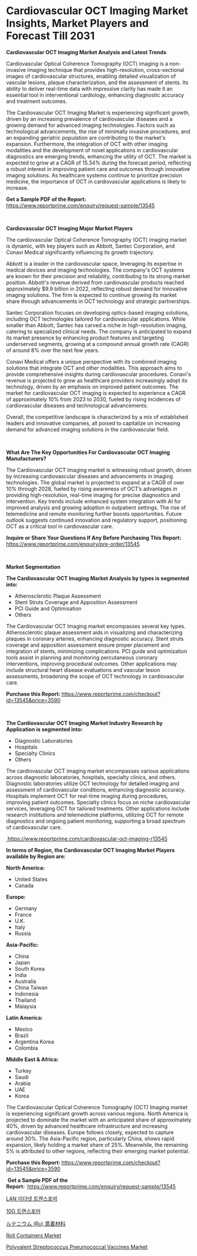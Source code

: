 <p><h1>Cardiovascular OCT Imaging Market Insights, Market Players and Forecast Till 2031</h1></p><p><strong>Cardiovascular OCT Imaging Market Analysis and Latest Trends</strong></p>
<p><p>Cardiovascular Optical Coherence Tomography (OCT) imaging is a non-invasive imaging technique that provides high-resolution, cross-sectional images of cardiovascular structures, enabling detailed visualization of vascular lesions, plaque characterization, and the assessment of stents. Its ability to deliver real-time data with impressive clarity has made it an essential tool in interventional cardiology, enhancing diagnostic accuracy and treatment outcomes.</p><p>The Cardiovascular OCT Imaging Market is experiencing significant growth, driven by an increasing prevalence of cardiovascular diseases and a growing demand for advanced imaging technologies. Factors such as technological advancements, the rise of minimally invasive procedures, and an expanding geriatric population are contributing to the market's expansion. Furthermore, the integration of OCT with other imaging modalities and the development of novel applications in cardiovascular diagnostics are emerging trends, enhancing the utility of OCT. The market is expected to grow at a CAGR of 15.34% during the forecast period, reflecting a robust interest in improving patient care and outcomes through innovative imaging solutions. As healthcare systems continue to prioritize precision medicine, the importance of OCT in cardiovascular applications is likely to increase.</p></p>
<p><strong>Get a Sample PDF of the Report:&nbsp;</strong> <a href="https://www.reportprime.com/enquiry/request-sample/13545">https://www.reportprime.com/enquiry/request-sample/13545</a></p>
<p>&nbsp;</p>
<p><strong>Cardiovascular OCT Imaging Major Market Players</strong></p>
<p><p>The cardiovascular Optical Coherence Tomography (OCT) imaging market is dynamic, with key players such as Abbott, Santec Corporation, and Conavi Medical significantly influencing its growth trajectory.</p><p>Abbott is a leader in the cardiovascular space, leveraging its expertise in medical devices and imaging technologies. The company's OCT systems are known for their precision and reliability, contributing to its strong market position. Abbott's revenue derived from cardiovascular products reached approximately $9.9 billion in 2022, reflecting robust demand for innovative imaging solutions. The firm is expected to continue growing its market share through advancements in OCT technology and strategic partnerships.</p><p>Santec Corporation focuses on developing optics-based imaging solutions, including OCT technologies tailored for cardiovascular applications. While smaller than Abbott, Santec has carved a niche in high-resolution imaging, catering to specialized clinical needs. The company is anticipated to expand its market presence by enhancing product features and targeting underserved segments, growing at a compound annual growth rate (CAGR) of around 8% over the next few years.</p><p>Conavi Medical offers a unique perspective with its combined imaging solutions that integrate OCT and other modalities. This approach aims to provide comprehensive insights during cardiovascular procedures. Conavi's revenue is projected to grow as healthcare providers increasingly adopt its technology, driven by an emphasis on improved patient outcomes. The market for cardiovascular OCT imaging is expected to experience a CAGR of approximately 10% from 2023 to 2030, fueled by rising incidences of cardiovascular diseases and technological advancements.</p><p>Overall, the competitive landscape is characterized by a mix of established leaders and innovative companies, all poised to capitalize on increasing demand for advanced imaging solutions in the cardiovascular field.</p></p>
<p>&nbsp;</p>
<p><strong>What Are The Key Opportunities For Cardiovascular OCT Imaging Manufacturers?</strong></p>
<p><p>The Cardiovascular OCT Imaging market is witnessing robust growth, driven by increasing cardiovascular diseases and advancements in imaging technologies. The global market is projected to expand at a CAGR of over 10% through 2028, fueled by rising awareness of OCT’s advantages in providing high-resolution, real-time imaging for precise diagnostics and intervention. Key trends include enhanced system integration with AI for improved analysis and growing adoption in outpatient settings. The rise of telemedicine and remote monitoring further boosts opportunities. Future outlook suggests continued innovation and regulatory support, positioning OCT as a critical tool in cardiovascular care.</p></p>
<p><strong>Inquire or Share Your Questions If Any Before Purchasing This Report:</strong> <a href="https://www.reportprime.com/enquiry/pre-order/13545">https://www.reportprime.com/enquiry/pre-order/13545</a></p>
<p>&nbsp;</p>
<p><strong>Market Segmentation</strong></p>
<p><strong>The Cardiovascular OCT Imaging Market Analysis by types is segmented into:</strong></p>
<p><ul><li>Atherosclerotic Plaque Assessment</li><li>Stent Struts Coverage and Apposition Assessment</li><li>PCI Guide and Optimisation</li><li>Others</li></ul></p>
<p><p>The Cardiovascular OCT Imaging market encompasses several key types. Atherosclerotic plaque assessment aids in visualizing and characterizing plaques in coronary arteries, enhancing diagnostic accuracy. Stent struts coverage and apposition assessment ensure proper placement and integration of stents, minimizing complications. PCI guide and optimization tools assist in planning and monitoring percutaneous coronary interventions, improving procedural outcomes. Other applications may include structural heart disease evaluations and vascular lesion assessments, broadening the scope of OCT technology in cardiovascular care.</p></p>
<p><strong>Purchase this Report:&nbsp;</strong><a href="https://www.reportprime.com/checkout?id=13545&price=3590">https://www.reportprime.com/checkout?id=13545&price=3590</a></p>
<p>&nbsp;</p>
<p><strong>The Cardiovascular OCT Imaging Market Industry Research by Application is segmented into:</strong></p>
<p><ul><li>Diagnostic Laboratories</li><li>Hospitals</li><li>Specialty Clinics</li><li>Others</li></ul></p>
<p><p>The cardiovascular OCT imaging market encompasses various applications across diagnostic laboratories, hospitals, specialty clinics, and others. Diagnostic laboratories utilize OCT technology for detailed imaging and assessment of cardiovascular conditions, enhancing diagnostic accuracy. Hospitals implement OCT for real-time imaging during procedures, improving patient outcomes. Specialty clinics focus on niche cardiovascular services, leveraging OCT for tailored treatments. Other applications include research institutions and telemedicine platforms, utilizing OCT for remote diagnostics and ongoing patient monitoring, supporting a broad spectrum of cardiovascular care.</p></p>
<p><a href="https://www.reportprime.com/cardiovascular-oct-imaging-r13545">&nbsp;https://www.reportprime.com/cardiovascular-oct-imaging-r13545</a></p>
<p><strong>In terms of Region, the Cardiovascular OCT Imaging Market Players available by Region are:</strong></p>
<p>
    <p> <strong> North America: </strong>
        <ul>
            <li>United States</li>
            <li>Canada</li>
        </ul>
        </p> 
    <p> <strong> Europe: </strong>
        <ul>
            <li>Germany</li>
            <li>France</li>
            <li>U.K.</li>
            <li>Italy</li>
            <li>Russia</li>
        </ul>
        </p> 
    <p> <strong> Asia-Pacific: </strong>
        <ul>
            <li>China</li>
            <li>Japan</li>
            <li>South Korea</li>
            <li>India</li>
            <li>Australia</li>
            <li>China Taiwan</li>
            <li>Indonesia</li>
            <li>Thailand</li>
            <li>Malaysia</li>
        </ul>
        </p> 
    <p> <strong> Latin America: </strong>
        <ul>
            <li>Mexico</li>
            <li>Brazil</li>
            <li>Argentina Korea</li>
            <li>Colombia</li>
        </ul>
        </p> 
    <p> <strong> Middle East & Africa: </strong>
        <ul>
            <li>Turkey</li>
            <li>Saudi</li>
            <li>Arabia</li>
            <li>UAE</li>
            <li>Korea</li>
        </ul>
    </p>
    </p>
<p><p>The Cardiovascular Optical Coherence Tomography (OCT) Imaging market is experiencing significant growth across various regions. North America is projected to dominate the market with an anticipated share of approximately 40%, driven by advanced healthcare infrastructure and increasing cardiovascular diseases. Europe follows closely, expected to capture around 30%. The Asia-Pacific region, particularly China, shows rapid expansion, likely holding a market share of 25%. Meanwhile, the remaining 5% is attributed to other regions, reflecting their emerging market potential.</p></p>
<p><strong>Purchase this Report: </strong><a href="https://www.reportprime.com/checkout?id=13545&price=3590">https://www.reportprime.com/checkout?id=13545&price=3590</a></p>
<p>&nbsp;<strong>Get a Sample PDF of the Report:&nbsp;&nbsp;</strong><a href="https://www.reportprime.com/enquiry/request-sample/13545">https://www.reportprime.com/enquiry/request-sample/13545</a></p>
<p><strong></strong></p>
<p><p><a href="https://medium.com/@fernandotryo5lson96765/%EC%84%B8%EA%B3%84-lan-ethernet-transformers-market-%EC%9D%80-2024%EC%97%90%EC%84%9C-2031%EB%A1%9C-%EC%97%B0%ED%8F%89%EA%B7%A0-%EC%A6%9D%EA%B0%80%EC%9C%A8%EC%9D%84-%EB%B3%B4%EC%9D%BC-%EA%B2%83%EC%9C%BC%EB%A1%9C-%EC%98%88%EC%83%81%EB%90%A9%EB%8B%88%EB%8B%A4-0e8dc3157717?postPublishedType=initial">LAN 이더넷 트랜스포머</a></p><p><a href="https://medium.com/@fernandotryo5lson96765/%EB%AF%B8%EB%9E%98-10g-%ED%8A%B8%EB%9E%9C%EC%8A%A4%ED%8F%AC%EB%A8%B8-%EC%8B%9C%EC%9E%A5%EC%97%90-%EB%8C%80%ED%95%9C-%ED%86%B5%EC%B0%B0-2024%EB%85%84%EB%B6%80%ED%84%B0-2031%EB%85%84%EA%B9%8C%EC%A7%80%EC%9D%98-%ED%8A%B8%EB%A0%8C%EB%93%9C-%EB%B0%8F-%EC%A7%80%EC%97%AD-%EB%B6%84%EC%84%9D-1c56d298a6d3">10G 트랜스포머</a></p><p><a href="https://medium.com/@solomonbode85/ruthenium-ru-evaporation-material-5431ad7b1169">ルテニウム (Ru) 蒸着材料</a></p><p><a href="https://www.linkedin.com/pulse/roll-containers-market-growth-outlook-from-2024-2031-sufbf?trackingId=yjl5n8r5SSKYkNv%2Bc%2F6s2w%3D%3D">Roll Containers Market</a></p><p><a href="https://medium.com/@lindakreitz382024/what-is-polyvalent-streptococcus-pneumococcal-vaccines-market-20d64b54b412">Polyvalent Streptococcus Pneumococcal Vaccines Market</a></p></p>